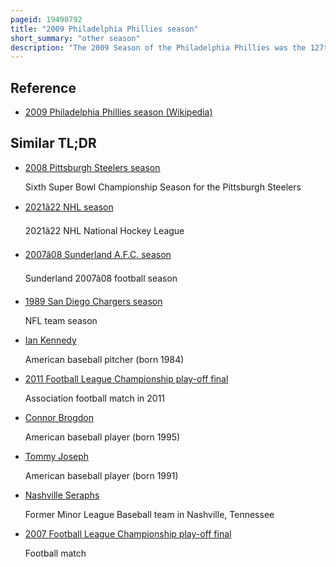 ```yaml
---
pageid: 19490792
title: "2009 Philadelphia Phillies season"
short_summary: "other season"
description: "The 2009 Season of the Philadelphia Phillies was the 127th Season in Franchise History. The Team, managed by Charlie Manuel, began their sixth Season at Citizens Bank Park and Defense of their 2008 World Series Championship on April 5. After collecting a third straight National League East Championship, the Phillies won their second consecutive National League Pennant for the first Time in franchise History ; however they were defeated by the New York Yankees in the World Series."
---
```


## Reference

- [2009 Philadelphia Phillies season (Wikipedia)](https://en.wikipedia.org/?curid=19490792)

## Similar TL;DR

- [2008 Pittsburgh Steelers season](/tldr/en/2008-pittsburgh-steelers-season)

  Sixth Super Bowl Championship Season for the Pittsburgh Steelers

- [2021â22 NHL season](/tldr/en/202122-nhl-season)

  2021â22 NHL National Hockey League

- [2007â08 Sunderland A.F.C. season](/tldr/en/200708-sunderland-afc-season)

  Sunderland 2007â08 football season

- [1989 San Diego Chargers season](/tldr/en/1989-san-diego-chargers-season)

  NFL team season

- [Ian Kennedy](/tldr/en/ian-kennedy)

  American baseball pitcher (born 1984)

- [2011 Football League Championship play-off final](/tldr/en/2011-football-league-championship-play-off-final)

  Association football match in 2011

- [Connor Brogdon](/tldr/en/connor-brogdon)

  American baseball player (born 1995)

- [Tommy Joseph](/tldr/en/tommy-joseph)

  American baseball player (born 1991)

- [Nashville Seraphs](/tldr/en/nashville-seraphs)

  Former Minor League Baseball team in Nashville, Tennessee

- [2007 Football League Championship play-off final](/tldr/en/2007-football-league-championship-play-off-final)

  Football match
